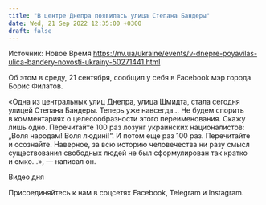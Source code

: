 ```yaml
---
title: "В центре Днепра появилась улица Степана Бандеры"
date: Wed, 21 Sep 2022 12:35:00 +0300
draft: false
---
```

Источник: Новое Время https://nv.ua/ukraine/events/v-dnepre-poyavilas-ulica-bandery-novosti-ukrainy-50271441.html


Об этом в среду, 21 сентября, сообщил у себя в Facebook мэр города Борис Филатов.

«Одна из центральных улиц Днепра, улица Шмидта, стала сегодня улицей Степана Бандеры. Теперь уже навсегда… Не будем спорить в комментариях о целесообразности этого переименования. Скажу лишь одно. Перечитайте 100 раз лозунг украинских националистов: „Воля народам! Воля людині!“. И потом еще раз 100 раз. Перечитайте и осознайте. Наверное, за всю историю человечества ни разу смысл существования свободных людей не был сформулирован так кратко и емко…», — написал он.

 Видео дня   

Присоединяйтесь к нам в соцсетях Facebook, Telegram и Instagram.
